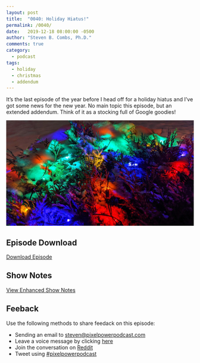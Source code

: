 ```yaml
---
layout: post
title:  "0040: Holiday Hiatus!"
permalink: /0040/
date:   2019-12-18 08:00:00 -0500
author: "Steven B. Combs, Ph.D."
comments: true
category:
  - podcast
tags:
  - holiday
  - christmas
  - addendum
---
```


It’s the last episode of the year before I head off for a holiday hiatus and I’ve got some news for the new year. No main topic this episode, but an extended addendum. Think of it as a stocking full of Google goodies!

![Snow Covered Bush](/images/posts/2019-12-18-snow-covered-bush.jpg)

## Episode Download

[Download Episode](https://s3-us-west-2.amazonaws.com/anchor-audio-bank/staging/2019-12-19/cf63050014eb7447b8632b443e3a6e76.m4a)

## Show Notes

[View Enhanced Show Notes](https://docs.google.com/document/d/13E_utKOoB7bfqBX_wYRaZWitKLmznFx7kSS2QjHoSk4/edit?usp=sharing)

## Feeback
Use the following methods to share feedack on this episode:

* Sending an email to [steven@pixelpowerpodcast.com](mailto:steven@pixelpowerpodcast.com)
* Leave a voice message by clicking [here](https://anchor.fm/pixelpowerpodcast/message)
* Join the conversation on [Reddit](https://www.reddit.com/r/pixelpowerpodcast/)
* Tweet using [#pixelpowerpodcast](https://twitter.com/search?q=%23pixelpowerpodcast&src=typed_query)
